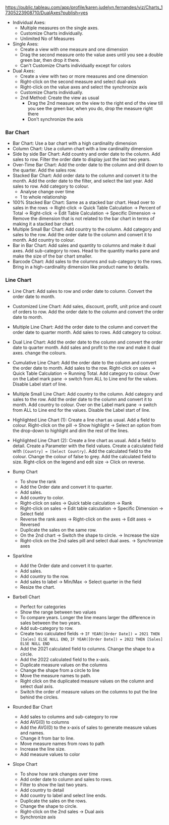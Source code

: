 https://public.tableau.com/app/profile/karen.judelyn.fernandes/viz/Charts_17305223908710/DualAxes?publish=yes
- Individual Axes:
  - Multiple measures on the single axes.
  - Customize Charts individually.
  - Unlimited No of Measures
- Single Axes:
  - Create a view with one measure and one dimension
  - Drag the second measure onto the value axes until you see a double green bar, then drop it there.
  - Can't Customize Charts individually except for colors
- Dual Axes:
  - Create a view with two or more measures and one dimension
  - Right-click on the second measure and select dual-axis
  - Right-click on the value axes and select the synchronize axis
  - Customize Charts individually.
  - 2nd Method: Create the view as usual
    - Drag the 2nd measure on the view to the right end of the view till you see the green bar, when you do, drop the measure right there
    - Don't synchronize the axis

### Bar Chart
- Bar Chart: Use a bar chart with a high cardinality dimension
- Column Chart: Use a column chart with a low cardinality dimension
- Side by side Bar Chart: Add country and order date to the column. Add sales to row. Filter the order date to display just the last two years.
- Over-Time Bar Chart: Add the order date to the column and drill down to the quarter. Add the sales row. 
- Stacked Bar Chart: Add order data to the column and convert it to the month. Add the order date to the filter, and select the last year. Add sales to row. Add category to colour.
  - Analyse change over time
  - 1 to whole relationship
- 100% Stacked Bar Chart: Same as a stacked bar chart. Head over to sales in the rows -> Right-click -> Quick Table Calculation -> Percent of Total -> Right-click -> Edit Table Calculation -> Specific Dimension -> Remove the dimension that is not related to the bar chart in terms of making it a stacked bar chart.
- Multiple Small Bar Chart: Add country to the column. Add category and sales to the row. Add the order date to the column and convert it to month. Add country to colour.
- Bar in Bar Chart: Add sales and quantity to columns and make it dual axes. Add sub-category to rows. Head to the quantity marks pane and make the size of the bar chart smaller.
- Barcode Chart: Add sales to the columns and sub-category to the rows. Bring in a high-cardinality dimension like product name to details.

### Line Chart
- Line Chart: Add sales to row and order date to column. Convert the order date to month.
- Customized Line Chart: Add sales, discount, profit, unit price and count of orders to row. Add the order date to the column and convert the order date to month.
- Multiple Line Chart: Add the order date to the column and convert the order date to quarter month. Add sales to rows. Add category to colour.
- Dual Line Chart: Add the order date to the column and convert the order date to quarter month. Add sales and profit to the row and make it dual axes. change the colours.
- Cumulative Line Chart: Add the order date to the column and convert the order date to month. Add sales to the row. Right-click on sales -> Quick Table Calculation -> Running Total. Add category to colour. Over on the Label mark pane -> switch from ALL to Line end for the values. Disable Label start of line.
- Multiple Small Line Chart: Add country to the column. Add category and sales to the row. Add the order date to the column and convert it to month. Add country to colour. Over on the Label mark pane -> switch from ALL to Line end for the values. Disable the Label start of line.
- Highlighted Line Chart (1): Create a line chart as usual. Add a field to colour. Right-click on the pill -> Show highlight -> Select an option from the drop-down to highlight and dim the rest of the lines.
- Highlighted Line Chart (2): Create a line chart as usual. Add a field to detail. Create a Parameter with the field values. Create a calculated field with ```[Country] = [Select Country]```. Add the calculated field to the colour. Change the colour of false to grey. Add the calculated field to size. Right-click on the legend and edit size -> Click on reverse.


- Bump Chart
  - To show the rank
  - Add the Order date and convert it to quarter.
  - Add sales.
  - Add country to color.
  - Right-click on sales -> Quick table calculation -> Rank
  - Right-click on sales -> Edit table calculation -> Specific Dimension -> Select field
  - Reverse the rank axes -> Right-click on the axes -> Edit axes -> Reversed
  - Duplicate the sales on the same row.
  - On the 2nd chart -> Switch the shape to circle. -> Increase the size
  - Right-click on the 2nd sales pill and select dual axes. -> Synchronize axes


- Sparkline
  - Add the Order date and convert it to quarter.
  - Add sales.
  - Add country to the row.
  - Add sales to label -> Min/Max -> Select quarter in the field
  - Resize the chart.
 

- Barbell Chart
  - Perfect for categories
  - Show the range between two values
  - To compare years. Longer the line means larger the difference in sales between the two years.
  - Add sub-category to row.
  - Create two calculated fields -> ```IF YEAR([Order Date]) = 2021 THEN [Sales] ELSE NULL END```, ```IF YEAR([Order Date]) = 2022 THEN [Sales] ELSE NULL END```
  - Add the 2021 calculated field to columns. Change the shape to a circle.
  - Add the 2022 calculated field to the x-axis.
  - Duplicate measure values on the columns
  - Change the shape from a circle to line
  - Move the measure names to path.
  - Right click on the duplicated measure values on the column and select dual axis.
  - Switch the order of measure values on the columns to put the line behind the circles. 


- Rounded Bar Chart
  - Add sales to columns and sub-category to row
  - Add AVG(0) to columns
  - Add the AVG(0) to the x-axis of sales to generate measure values and names.
  - Change it from bar to line.
  - Move measure names from rows to path
  - Increase the line size.
  - Add measure values to color


 - Slope Chart
   - To show how rank changes over time
   - Add order date to column and sales to rows.
   - Filter to show the last two years.
   - Add country to detail
   - Add country to label and select line ends.
   - Duplicate the sales on the rows.
   - Change the shape to circle.
   - Right-click on the 2nd sales -> Dual axis
   - Synchronize axis

